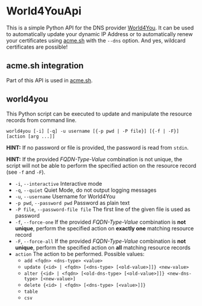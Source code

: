 
# World4YouApi
This is a simple Python API for the DNS provider [World4You](https://www.world4you.com/).
It can be used to automatically update your dynamic IP Address or to automatically renew 
your certificates using [acme.sh](https://github.com/acmesh-official/acme.sh) with the ```--dns``` option.
And yes, wildcard certificates are possible!


## acme.sh integration
Part of this API is used in [acme.sh](https://github.com/NerLOR/acme.sh).


## world4you
This Python script can be executed to update and manipulate the resource records 
from command line.

```world4you [-i] [-q] -u username [{-p pwd | -P file}] [{-f | -F}] [action [arg ...]]```

**HINT:** If no password or file is provided, the password is read from ```stdin```. 

**HINT:** If the provided *FQDN-Type-Value* combination is not unique, the script will not be able to perform the specified action on the resource record (see ```-f``` and ```-F```).

* ```-i```, ```--interactive``` Interactive mode
* ```-q```, ```--quiet``` Quiet Mode, do not output logging messages
* ```-u```, ```--username``` Username for World4You
* ```-p pwd```, ```--password pwd``` Password as plain text
* ```-P file```, ```--password-file file``` The first line of the given file is used as password 
* ```-f```, ```--force-one``` If the provided *FQDN-Type-Value* combination is **not unique**, perform the specified action on **exactly one** matching resource record
* ```-F```, ```--force-all``` If the provided *FQDN-Type-Value* combination is **not unique**, perform the specified action on **all** matching resource records
* ```action``` The action to be performed. Possible values: 
    * ```add <fqdn> <dns-type> <value>```
    * ```update {<id> | <fqdn> [<dns-type> [<old-value>]]} <new-value>```
    * ```alter {<id> | <fqdn> [<old-dns-type> [<old-value>]]} <new-dns-type> [<new-value>]```
    * ```delete {<id> | <fqdn> [<dns-type> [<value>]]}```
    * ```table```
    * ```csv```
